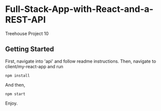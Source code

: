# Full-Stack-App-with-React-and-a-REST-API
Treehouse Project 10

## Getting Started

First, navigate into 'api' and follow readme instructions.
Then, navigate to client/my-react-app and run

```
npm install

```

And then, 

```
npm start
```
Enjoy. 
